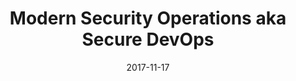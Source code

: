 ---
title: Modern Security Operations aka Secure DevOps
date: 2017-11-17
type: slides
event: All Day DevOps 2017
link: https://www.slideshare.net/madhuakula/modern-security-operations-aka-secure-devops-all-day-devops-2017
image: ./slides-bg.jpg
---
